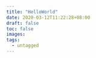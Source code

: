 ```yaml
---
title: "HelloWorld"
date: 2020-03-12T11:22:28+08:00
draft: false
toc: false
images:
tags:
  - untagged
---
```


